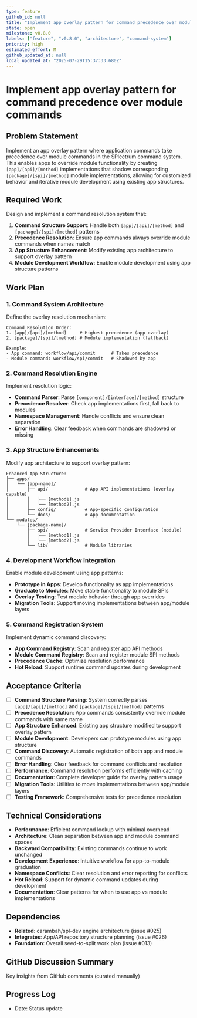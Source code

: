```yaml
---
type: feature
github_id: null
title: "Implement app overlay pattern for command precedence over module commands"
state: open
milestone: v0.8.0
labels: ["feature", "v0.8.0", "architecture", "command-system"]
priority: high
estimated_effort: M
github_updated_at: null
local_updated_at: "2025-07-29T15:37:33.680Z"
---
```


# Implement app overlay pattern for command precedence over module commands

## Problem Statement
Implement an app overlay pattern where application commands take precedence over module commands in the SPlectrum command system. This enables apps to override module functionality by creating `[app]/[api]/[method]` implementations that shadow corresponding `[package]/[spi]/[method]` module implementations, allowing for customized behavior and iterative module development using existing app structures.

## Required Work
Design and implement a command resolution system that:
1. **Command Structure Support**: Handle both `[app]/[api]/[method]` and `[package]/[spi]/[method]` patterns
2. **Precedence Resolution**: Ensure app commands always override module commands when names match
3. **App Structure Enhancement**: Modify existing app architecture to support overlay pattern
4. **Module Development Workflow**: Enable module development using app structure patterns

## Work Plan

### 1. Command System Architecture
Define the overlay resolution mechanism:
```
Command Resolution Order:
1. [app]/[api]/[method]     # Highest precedence (app overlay)
2. [package]/[spi]/[method] # Module implementation (fallback)

Example:
- App command: workflow/api/commit      # Takes precedence
- Module command: workflow/spi/commit   # Shadowed by app
```

### 2. Command Resolution Engine
Implement resolution logic:
- **Command Parser**: Parse `[component]/[interface]/[method]` structure
- **Precedence Resolver**: Check app implementations first, fall back to modules
- **Namespace Management**: Handle conflicts and ensure clean separation
- **Error Handling**: Clear feedback when commands are shadowed or missing

### 3. App Structure Enhancements
Modify app architecture to support overlay pattern:
```
Enhanced App Structure:
├── apps/
│   └── [app-name]/
│       ├── api/              # App API implementations (overlay capable)
│       │   ├── [method1].js
│       │   └── [method2].js
│       ├── config/           # App-specific configuration
│       └── docs/             # App documentation
└── modules/
    └── [package-name]/
        ├── spi/              # Service Provider Interface (module)
        │   ├── [method1].js
        │   └── [method2].js
        └── lib/              # Module libraries
```

### 4. Development Workflow Integration
Enable module development using app patterns:
- **Prototype in Apps**: Develop functionality as app implementations
- **Graduate to Modules**: Move stable functionality to module SPIs
- **Overlay Testing**: Test module behavior through app overrides
- **Migration Tools**: Support moving implementations between app/module layers

### 5. Command Registration System
Implement dynamic command discovery:
- **App Command Registry**: Scan and register app API methods
- **Module Command Registry**: Scan and register module SPI methods
- **Precedence Cache**: Optimize resolution performance
- **Hot Reload**: Support runtime command updates during development

## Acceptance Criteria
- [ ] **Command Structure Parsing**: System correctly parses `[app]/[api]/[method]` and `[package]/[spi]/[method]` patterns
- [ ] **Precedence Resolution**: App commands consistently override module commands with same name
- [ ] **App Structure Enhanced**: Existing app structure modified to support overlay pattern
- [ ] **Module Development**: Developers can prototype modules using app structure
- [ ] **Command Discovery**: Automatic registration of both app and module commands
- [ ] **Error Handling**: Clear feedback for command conflicts and resolution
- [ ] **Performance**: Command resolution performs efficiently with caching
- [ ] **Documentation**: Complete developer guide for overlay pattern usage
- [ ] **Migration Tools**: Utilities to move implementations between app/module layers
- [ ] **Testing Framework**: Comprehensive tests for precedence resolution

## Technical Considerations
- **Performance**: Efficient command lookup with minimal overhead
- **Architecture**: Clean separation between app and module command spaces
- **Backward Compatibility**: Existing commands continue to work unchanged
- **Development Experience**: Intuitive workflow for app-to-module graduation
- **Namespace Conflicts**: Clear resolution and error reporting for conflicts
- **Hot Reload**: Support for dynamic command updates during development
- **Documentation**: Clear patterns for when to use app vs module implementations

## Dependencies
- **Related**: carambah/spl-dev engine architecture (issue #025)
- **Integrates**: App/API repository structure planning (issue #026)
- **Foundation**: Overall seed-to-split work plan (issue #013)

## GitHub Discussion Summary
Key insights from GitHub comments (curated manually)

## Progress Log
- Date: Status update